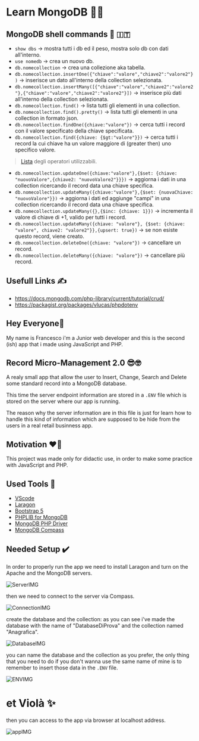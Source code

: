 # Learn MongoDB 📘📒

## MongoDB shell commands 🐚 🇮🇹
- `show dbs` &rarr; mostra tutti i db ed il peso, mostra solo db con dati all'interno.
- `use nomedb` &rarr; crea un nuovo db.
- `db.nomecollection` &rarr; crea una collezione aka tabella.
- `db.nomecollection.insertOne({"chiave":"valore","chiave2":"valore2"})` &rarr; inserisce un dato all'interno della collection selezionata.
- `db.nomecollection.insertMany([{"chiave":"valore","chiave2":"valore2"},{"chiave":"valore","chiave2":"valore2"}])` &rarr; inserisce più dati all'interno della collection selezionata.
- `db.nomecollection.find()` &rarr; lista tutti gli elementi in una collection.
- `db.nomecollection.find().pretty()` &rarr; lista tutti gli elementi in una collection in formato json.
- `db.nomecollection.findOne({chiave:"valore"})` &rarr; cerca tutti i record con il valore specificato della chiave specificata.
- `db.nomecollection.find({chiave: {$gt:"valore"}})` &rarr; cerca tutti i record la cui chiave ha un valore maggiore di (greater then) uno specifico valore.
>[Lista](https://docs.mongodb.com/manual/reference/operator/query/) degli operatori utilizzabili.
- `db.nomecollection.updateOne({chiave:"valore"},{$set: {chiave: "nuovoValore",{chiave2: "nuovoValore2"}}})` &rarr; aggiorna i dati in una collection ricercando il record data una chiave specifica.
- `db.nomecollection.updateMany({chiave:"valore"},{$set: {nuovaChiave: "nuovoValore"}})` &rarr; aggiorna i dati ed aggiunge "campi" in una collection ricercando il record data una chiave specifica.
- `db.nomecollection.updateMany({},{$inc: {chiave: 1}})` &rarr; incrementa il valore di chiave di +1, valido per tutti i record.
- `db.nomecollection.updateMany({chiave: "valore"}, {$set: {chiave: "valore", chiave2: "valore2"}},{upsert: true})` &rarr; se non esiste questo record, viene creato.
- `db.nomecollection.deleteOne({chiave: "valore"})` &rarr; cancellare un record.
- `db.nomecollection.deleteMany({chiave: "valore"})` &rarr; cancellare più record.


## Usefull Links ✍️
- https://docs.mongodb.com/php-library/current/tutorial/crud/
- https://packagist.org/packages/vlucas/phpdotenv

## Hey Everyone👋
My name is Francesco i'm a Junior web developer and this is the second (ish) app that i made using JavaScript and PHP.

## Record Micro-Management 2.0 😎🤓
A realy small app that allow the user to Insert, Change, Search and Delete some standard record into a MongoDB database.

This time the server endpoint information are stored in a `.ENV` file which is stored on the server where our app is running.

The reason why the server information are in this file is just for learn how to handle this kind of information which are supposed to be hide from the users in a real retail businness app.

## Motivation ❤️‍🔥
This project was made only for didactic use, in order to make some practice with JavaScript and PHP.

## Used Tools 🧰
- [VScode](https://code.visualstudio.com/download)
- [Laragon](https://laragon.org/)
- [Bootstrap 5](https://getbootstrap.com/)
- [PHPLIB for MongoDB](https://www.php.net/manual/en/mongodb.tutorial.library.php)
- [MongoDB PHP Driver](https://www.php.net/manual/en/mongodb.installation.windows.php)
- [MongoDB Compass](https://www.mongodb.com/try/download/compass)

## Needed Setup ✔️
In order to properly run the app we need to install Laragon and turn on the Apache and the MongoDB servers.

![ServerIMG](https://i.ibb.co/tPrCCwc/server.png)

then we need to connect to the server via Compass.

![ConnectionIMG](https://i.ibb.co/6XkKq4p/connection.png)

create the database and the collection: as you can see i've made the database with the name of "DatabaseDiProva" and the collection named "Anagrafica".

![DatabaseIMG](https://i.ibb.co/qC9jTM5/database.png)

you can name the database and the collection as you prefer, the only thing that you need to do if you don't wanna use the same name of mine is to remember to insert those data in the `.ENV` file.

![ENVIMG](https://i.ibb.co/gJRV6jv/env.png)

# et Violà ✨
then you can access to the app via browser at localhost address.

![appIMG](https://i.ibb.co/tsrSM5S/app.png)
